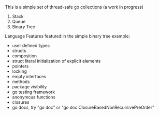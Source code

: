 This is a simple set of thread-safe go collections (a work in progress)
  1. Stack
  2. Queue
  3. Binary Tree

Language Features featured in the simple binary tree example:
- user defined types
- structs
- composition
- struct literal initialization of explicit elements
- pointers
- locking
- empty interfaces
- methods
- package visibility
- go testing framework
- anonymous functions
- closures
- go docs, try "go doc" or "go doc ClosureBasedNonRecursivePreOrder"

